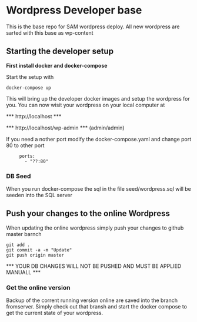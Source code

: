 # Wordpress Developer base 
This is the base repo for SAM wordpress deploy.
All new wordpress are sarted with this base as wp-content


## Starting the developer setup

**First install docker and docker-compose**

Start the setup with 

```
docker-compose up
```


This will bring up the developer docker images and setup the wordpress for you.
You can now wisit your wordpress on your local computer at


*** http://localhost ***

*** http://localhost/wp-admin *** (admin/admin)


If you need a nother port modify the docker-compose.yaml and change port 80 to other port

```
     ports:
       - "??:80"

```

### DB Seed
When you run docker-compose the sql in the file seed/wordpress.sql will be seeden into the SQL server


## Push your changes to the online Wordpress

When updating the online wordpress simply push your changes to github master barnch


```
git add .
git commit -a -m "Update"
git push origin master
```


*** YOUR DB CHANGES WILL NOT BE PUSHED AND MUST BE APPLIED MANUALL ***


### Get the online version

Backup of the corrent running version online are saved into the branch fromserver.
Simply check out that bransh and start the docker compose to get the current state of your wordpress.

